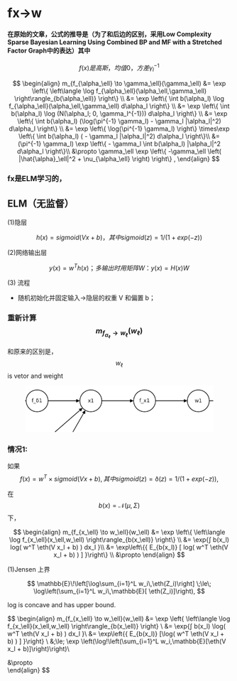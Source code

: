 # fx->w

#### 在原始的文章，公式的推导是（为了和后边的区别，采用Low Complexity Sparse Bayesian Learning Using Combined BP and MF with a Stretched Factor Graph中的表达）其中

$$
f(x) 是高斯，均值0，方差\gamma^{-1}_l
$$

$$
\begin{align}
m_{f_{\alpha_\ell} \to \gamma_\ell}(\gamma_\ell) 
&= \exp \left\{ \left\langle \log f_{\alpha_\ell}(\alpha_\ell,\gamma_\ell) \right\rangle_{b(\alpha_\ell)} \right\} \\
&= \exp \left\{   \int b(\alpha_l) \log f_{\alpha_\ell}(\alpha_\ell,\gamma_\ell) d\alpha_l \right\} \\
&= \exp \left\{   \int b(\alpha_l) \log  (N(\alpha_l; 0, \gamma_l^{-1})) d\alpha_l \right\} \\
&= \exp \left\{   \int b(\alpha_l) (\log(\pi^{-1} \gamma_l) - \gamma_l |\alpha_l|^2) d\alpha_l \right\} \\
&= \exp \left\{  \log(\pi^{-1} \gamma_l)  \right\} \times\exp \left\{   \int b(\alpha_l) (  - \gamma_l |\alpha_l|^2) d\alpha_l \right\}\\
&=  (\pi^{-1} \gamma_l)  \exp \left\{ - \gamma_l  \int b(\alpha_l)    |\alpha_l|^2 d\alpha_l \right\}\\
&\propto \gamma_\ell \exp \left\{ -\gamma_\ell \left( |\hat{\alpha}_\ell|^2 + \nu_{\alpha_\ell} \right) \right\} ,  
\end{align}
$$

### fx是ELM学习的，

## ELM（无监督）

(1)隐层

$$
h(x) = sigmoid(V x + b)，其中 sigmoid(z) = 1 / (1 + exp(-z))
$$

(2)网络输出层

$$
y (x) = w^T h(x)；多输出时用矩阵 W：y(x) = H(x) W
$$

(3) 流程

* 随机初始化并固定输入→隐层的权重 V 和偏置 b；



### 重新计算 $$m_{f_{\alpha_\ell} \to w_\ell}(w_\ell)$$

和原来的区别是， $$w_\ell$$ is vetor and weight&#x20;

<figure><img src=".gitbook/assets/image.png" alt=""><figcaption></figcaption></figure>



### 情况1:

如果 $$f(x) =w^T \times sigmoid(V x + b) , 其中 sigmoid(z) =\eth(z)= 1 / (1 + exp(-z)),$$

在 $$b(x)=\mathcal{N}(\mu,\Sigma)$$ 下，

$$
\begin{align}
m_{f_{x_\ell} \to w_\ell}(w_\ell) 
&= \exp \left\{ \left\langle \log f_{x_\ell}(x_\ell,w_\ell) \right\rangle_{b(x_\ell)} \right\} \\
&=   \exp{∫ b(x_l) log( w^T \eth(V x_l + b) ) dx_l }\\
&=  \exp\left\{{ E_{b(x_l)} [ log( w^T \eth(V x_l + b) ) ] }\right\} \\
&\propto    
\end{align}
$$

(1)Jensen 上界

$$
\mathbb{E}\!\left[\log\sum_{i=1}^L w_i\,\eth(Z_i)\right]
\;\le\;
\log\left(\sum_{i=1}^L w_i\,\mathbb{E}[ \eth(Z_i)]\right),
$$

log is concave and has upper bound.&#x20;

$$
\begin{align}
m_{f_{x_\ell} \to w_\ell}(w_\ell) 
&= \exp \left\{ \left\langle \log f_{x_\ell}(x_\ell,w_\ell) \right\rangle_{b(x_\ell)} \right\} \\
&=   \exp{∫ b(x_l) \log( w^T \eth(V x_l + b) ) dx_l }\\
&=  \exp\left\{{ E_{b(x_l)} [\log( w^T \eth(V x_l + b) ) ] }\right\} \\
&\;\le\;
\exp \left(\log\!\left(\sum_{i=1}^L w_i\,\mathbb{E}[\eth(V x_l + b)]\right)\right)\\

&\propto    
\end{align}
$$



<div align="left"><figure><img src=".gitbook/assets/Screenshot 2025-09-26 at 9.28.08 am.png" alt=""><figcaption></figcaption></figure></div>









